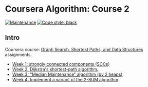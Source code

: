 # Coursera Algorithm: Course 2

[![Maintenance](https://img.shields.io/badge/Maintained%3F-yes-green.svg)](https://GitHub.com/Naereen/StrapDown.js/graphs/commit-activity)
[![Code style: black](https://img.shields.io/badge/code%20style-black-000000.svg)](https://github.com/psf/black)

## Intro

Coursera course: [Graph Search, Shortest Paths, and Data Structures](https://www.coursera.org/learn/algorithms-graphs-data-structures/home/welcome) assignments.

- [Week 1: strongly connected components (SCCs)](./week1)
- [Week 2: Dijkstra's shortest-path algorithm.](./week2)
- [Week 3: "Median Maintenance" algorithm (by 2 heaps)](./week3)
- [Week 4: Implement a variant of the 2-SUM algorithm](./week4)
